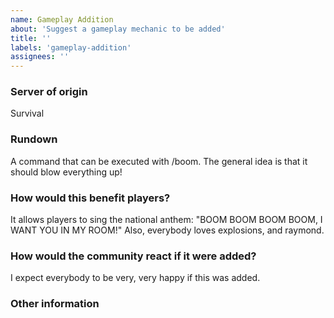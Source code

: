 ```yaml
---
name: Gameplay Addition
about: 'Suggest a gameplay mechanic to be added'
title: ''
labels: 'gameplay-addition'
assignees: ''
---
```


<!-- Before continuing, please make sure that your suggestion hasn't already been submitted. -->

### Server of origin
<!-- What server would this mechanic be added to? Survival? Skyblock? Global? -->
Survival

### Rundown

A command that can be executed with /boom.
The general idea is that it should blow everything up!


### How would this benefit players?

It allows players to sing the national anthem:
"BOOM BOOM BOOM BOOM, I WANT YOU IN MY ROOM!"
Also, everybody loves explosions, and raymond.


### How would the community react if it were added?

I expect everybody to be very, very happy if this was added.


### Other information
<!-- If you have any other information that you feel would help, please add it below -->
